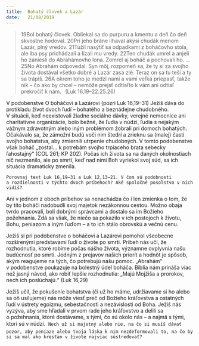 ```yaml
---
title:  Bohatý človek a Lazár
date:   21/08/2019
---
```


> <p></p>
> 19Bol bohatý človek. Obliekal sa do purpuru a kmentu a deň čo deň skvostne hodoval. 20Pri jeho bráne líhaval akýsi chudák menom Lazár, plný vredov. 21Túžil nasýtiť sa odpadkami z boháčovho stola, ale iba psy prichádzali a lízali mu vredy. 22Ten chudák umrel a anjeli ho zaniesli do Abrahámovho lona. Zomrel aj boháč a pochovali ho. ... 25No Abrahám odpovedal: Syn môj, rozpomeň sa, že ty si za svojho života dostával všetko dobré a Lazár zasa zlé. Teraz on sa tu teší a ty sa trápiš. 26A okrem toho je medzi nami a vami veľká priepasť, takže nik – čo ako by chcel – nemôže prejsť odtiaľto k vám ani odtiaľ prekročiť k nám.  (Luk 16,19–22.25.26)

V podobenstve O boháčovi a Lazárovi (pozri Luk 16,19–31) Ježiš dáva do protikladu život dvoch ľudí – bohatého a beznádejne chudobného. V situácii, keď neexistovali žiadne sociálne dávky, verejné nemocnice ani charitatívne organizácie, bolo bežné, že ľudia v núdzi, ľudia s nejakým vážnym zdravotným alebo iným problémom žobrali pri domoch bohatých. Očakávalo sa, že zámožní budú voči nim štedrí a zrieknu sa (malej) časti svojho bohatstva, aby zmiernili utrpenie chudobných. V tomto podobenstve však boháč „zostal... k potrebám svojho trpiaceho brata sebecky ľahostajný“ (COL 261; KP 202). Počas ich života sa na daných okolnostiach nič nezmenilo, ale po smrti, keď nad nimi Boh vyriekol svoj súd, sa ich situácia dramaticky zmenila.

`Porovnaj text Luk 16,19–31 a Luk 12,13–21. V čom sú podobnosti a rozdielnosti v týchto dvoch príbehoch? Aké spoločné posolstvo v nich vidíš?`

Ani v jednom z oboch príbehov sa nenachádza čo i len zmienka o tom, že by títo boháči nadobudli svoj majetok nezákonnou cestou. Možno obaja tvrdo pracovali, boli dobrými správcami a dostalo sa im Božieho požehnania. Zdá sa však, že niečo sa pokazilo v ich postojoch k životu, Bohu, peniazom a iným ľuďom – a to ich stálo obrovskú a večnú cenu.

Ježiš si pri podobenstve o boháčovi a Lazárovi pomohol všeobecne rozšírenými predstavami ľudí o živote po smrti. Príbeh nás učí, že rozhodnutia, ktoré robíme počas nášho života, významne ovplyvnia našu budúcnosť po smrti. Jedným z prejavov našich priorít a hodnôt je spôsob, akým reagujeme na tých, čo potrebujú našu pomoc. „Abrahám“ v podobenstve poukazuje na bolestný údel boháča. Biblia nám prináša viac než jasný návod, ako robiť lepšie rozhodnutia: „Majú Mojžiša a prorokov, nech ich poslúchajú.“ (Luk 16,29)

Ježiš učil, že pokušenie bohatstva (či už ho máme, udržiavame si ho alebo sa oň usilujeme) nás môže viesť preč od Božieho kráľovstva a ostatných ľudí v ústrety egoizmu, sebestačnosti a nezávislosti od Boha. Ježiš nás vyzýva, aby sme hľadali v prvom rade jeho kráľovstvo a delili sa o požehnania, ktoré dostávame, s tými, čo sú okolo nás – a najmä s tými, ktorí sú v núdzi.

`Nech už si majetný alebo nie, na čo si musíš dávať pozor, aby peniaze alebo tvoja láska k nim nezdeformovali to, na čo by si sa mal ako kresťan v živote najviac sústreďovať?`